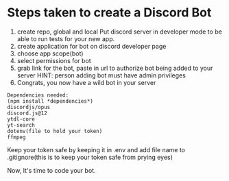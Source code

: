# Steps taken to create a Discord Bot
1. create repo, global and local
Put discord server in developer mode to be able to run tests for your new app. 
2. create application for bot on discord developer page
3. choose app scope(bot)
4. select permissions for bot
5. grab link for the bot, paste in url to authorize bot being added to your server HINT: person adding bot must have admin privileges
6. Congrats, you now have a wild bot in your server

```
Dependencies needed:
(npm install *dependencies*)
discordjs/opus
discord.js@12
ytdl-core
yt-search
dotenv(file to hold your token)
ffmpeg
```


Keep your token safe by keeping it in .env and add file name to .gitignore(this is to keep your token safe from prying eyes)


Now, It's time to code your bot. 
